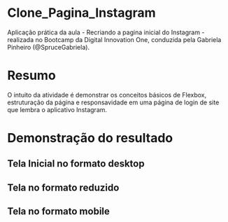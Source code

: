 # Clone_Pagina_Instagram
 Aplicação prática da aula - Recriando a pagina inicial do Instagram - realizada no Bootcamp da Digital Innovation One, conduzida pela Gabriela Pinheiro (@SpruceGabriela).
 
# Resumo
O intuito da atividade é demonstrar os conceitos básicos de Flexbox, estruturação da página e responsavidade em uma página de login de site que lembra o aplicativo Instagram.   

# Demonstração do resultado 

## Tela Inicial no formato desktop


## Tela no formato reduzido

## Tela no formato mobile
